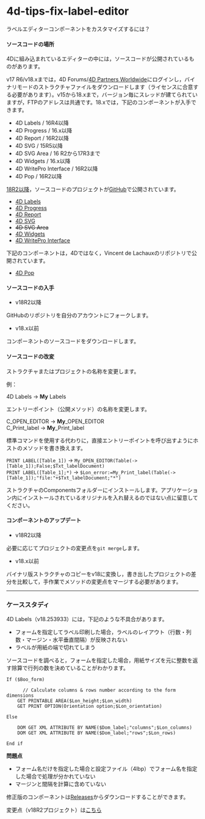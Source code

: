 # 4d-tips-fix-label-editor
ラベルエディターコンポーネントをカスタマイズするには？

#### ソースコードの場所

4Dに組み込まれているエディターの中には，ソースコードが公開されているものがあります。

v17 R6/v18.xまでは，4D Forums/[4D Partners Worldwide](https://forums.4d.com/List_Message/JP:0/0/2/1/1/1/17350595/0/0/1/-1/0/0/0/0/0/0)にログインし，バイナリモードのストラクチャファイルをダウンロードします（ライセンスに合意する必要があります）。v15から18.xまで，バージョン毎にスレッドが建てられていますが，FTPのアドレスは共通です。18.xでは，下記のコンポーネントが入手できます。

* 4D Labels / 16R4以降
* 4D Progress / 16.x以降
* 4D Report / 16R2以降
* 4D SVG / 15R5以降
* 4D SVG Area / 16 R2から17R3まで
* 4D Widgets / 16.x以降
* 4D WritePro Interface / 16R2以降
* 4D Pop / 16R2以降

[18R2以降](https://blog.4d.com/news-flash-4d-components-available-on-github/)，ソースコードのプロジェクトが[GitHub](https://github.com/4d/)で公開されています。

* [4D Labels](https://github.com/4d/4D-Labels)
* [4D Progress](https://github.com/4d/4D-Progress)
* [4D Report](https://github.com/4d/4D-Report)
* [4D SVG](https://github.com/4d/4D-SVG)
* ~~4D SVG Area~~
* [4D Widgets](https://github.com/4d/4D-Widgets)
* [4D WritePro Interface](https://github.com/4d/4D-WritePro-Interface)

下記のコンポーネントは，4Dではなく，Vincent de Lachauxのリポジトリで公開されています。

* [4D Pop](https://github.com/vdelachaux/4DPop)

#### ソースコードの入手

* v18R2以降

GitHubのリポジトリを自分のアカウントにフォークします。

* v18.x以前

コンポーネントのソースコードをダウンロードします。

#### ソースコードの改変

ストラクチャまたはプロジェクトの名称を変更します。

例：

4D Labels → **My** Labels

エントリーポイント（公開メソッド）の名称を変更します。

C_OPEN_EDITOR  → **My**_OPEN_EDITOR  
C_Print_label  → **My**_Print_label  

標準コマンドを使用する代わりに，直接エントリーポイントを呼び出すようにホストのメソッドを書き換えます。

``PRINT LABEL([Table_1])`` → ``My_OPEN_EDITOR(Table(->[Table_1]);False;$Txt_labelDocument)``  
``PRINT LABEL([Table_1];*)`` → ``$Lon_error:=My_Print_label(Table(->[Table_1]);"file:"+$Txt_labelDocument;"*")``  

ストラクチャのComponentsフォルダーにインストールします。アプリケーション内にインストールされているオリジナルを入れ替えるのではない点に留意してください。

#### コンポーネントのアップデート

* v18R2以降

必要に応じてプロジェクトの変更点を``git merge``します。

* v18.x以前

バイナリ版ストラクチャのコピーをv18に変換し，書き出したプロジェクトの差分を比較して，手作業でメソッドの変更点をマージする必要があります。

---

### ケーススタディ

4D Labels（v18.253933）には，下記のような不具合があります。

* フォームを指定してラベル印刷した場合，ラベルのレイアウト（行数・列数・マージン・水平垂直間隔）が反映されない
* ラベルが用紙の端で切れてしまう

ソースコードを調べると，フォームを指定した場合，用紙サイズを元に整数を返す除算で行列の数を決めていることがわかります。

```4d
If ($Boo_form)
	
	  // Calculate columns & rows number according to the form dimensions
	GET PRINTABLE AREA($Lon_height;$Lon_width)
	GET PRINT OPTION(Orientation option;$Lon_orientation)

Else

	DOM GET XML ATTRIBUTE BY NAME($Dom_label;"columns";$Lon_columns)
	DOM GET XML ATTRIBUTE BY NAME($Dom_label;"rows";$Lon_rows)

End if 
```

**問題点**

* フォーム名だけを指定した場合と設定ファイル（4lbp）でフォーム名を指定した場合で処理が分かれていない
* マージンと間隔を計算に含めていない

修正版のコンポーネントは[Releases](https://github.com/4D-JP/4d-tips-fix-label-editor/releases)からダウンロードすることができます。

変更点（v18R2プロジェクト）は[こちら](https://github.com/4D-JP/4D-Labels/commit/3fad8796d380110c0e79552878eed04857c08e7b)
